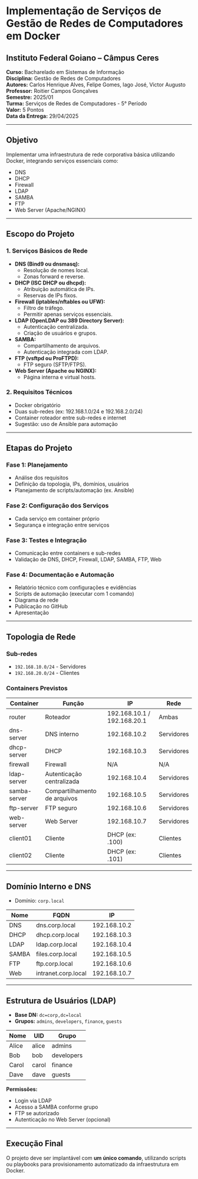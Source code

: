 # Implementação de Serviços de Gestão de Redes de Computadores em Docker

## Instituto Federal Goiano – Câmpus Ceres
**Curso:** Bacharelado em Sistemas de Informação  
**Disciplina:** Gestão de Redes de Computadores  
**Autores:** Carlos Henrique Alves, Felipe Gomes, Iago José, Victor Augusto 
**Professor:** Roitier Campos Gonçalves  
**Semestre:** 2025/01  
**Turma:** Serviços de Redes de Computadores - 5° Período  
**Valor:** 5 Pontos  
**Data da Entrega:** 29/04/2025

---

## Objetivo
Implementar uma infraestrutura de rede corporativa básica utilizando Docker, integrando serviços essenciais como:
- DNS
- DHCP
- Firewall
- LDAP
- SAMBA
- FTP
- Web Server (Apache/NGINX)

---

## Escopo do Projeto

### 1. Serviços Básicos de Rede
- **DNS (Bind9 ou dnsmasq):**
  - Resolução de nomes local.
  - Zonas forward e reverse.
- **DHCP (ISC DHCP ou dhcpd):**
  - Atribuição automática de IPs.
  - Reservas de IPs fixos.
- **Firewall (iptables/nftables ou UFW):**
  - Filtro de tráfego.
  - Permitir apenas serviços essenciais.
- **LDAP (OpenLDAP ou 389 Directory Server):**
  - Autenticação centralizada.
  - Criação de usuários e grupos.
- **SAMBA:**
  - Compartilhamento de arquivos.
  - Autenticação integrada com LDAP.
- **FTP (vsftpd ou ProFTPD):**
  - FTP seguro (SFTP/FTPS).
- **Web Server (Apache ou NGINX):**
  - Página interna e virtual hosts.

### 2. Requisitos Técnicos
- Docker obrigatório
- Duas sub-redes (ex: 192.168.1.0/24 e 192.168.2.0/24)
- Container roteador entre sub-redes e internet
- Sugestão: uso de Ansible para automação

---

## Etapas do Projeto

### Fase 1: Planejamento
- Análise dos requisitos
- Definição da topologia, IPs, domínios, usuários
- Planejamento de scripts/automação (ex. Ansible)

### Fase 2: Configuração dos Serviços
- Cada serviço em container próprio
- Segurança e integração entre serviços

### Fase 3: Testes e Integração
- Comunicação entre containers e sub-redes
- Validação de DNS, DHCP, Firewall, LDAP, SAMBA, FTP, Web

### Fase 4: Documentação e Automação
- Relatório técnico com configurações e evidências
- Scripts de automação (executar com 1 comando)
- Diagrama de rede
- Publicação no GitHub
- Apresentação

---

## Topologia de Rede

### Sub-redes
- `192.168.10.0/24` - Servidores
- `192.168.20.0/24` - Clientes

### Containers Previstos
| Container        | Função                    | IP              | Rede        |
|------------------|----------------------------|------------------|-------------|
| router           | Roteador                  | 192.168.10.1 / 192.168.20.1 | Ambas |
| dns-server       | DNS interno               | 192.168.10.2     | Servidores  |
| dhcp-server      | DHCP                      | 192.168.10.3     | Servidores  |
| firewall         | Firewall                  | N/A              | N/A         |
| ldap-server      | Autenticação centralizada | 192.168.10.4     | Servidores  |
| samba-server     | Compartilhamento de arquivos | 192.168.10.5  | Servidores  |
| ftp-server       | FTP seguro                | 192.168.10.6     | Servidores  |
| web-server       | Web Server                | 192.168.10.7     | Servidores  |
| client01         | Cliente                   | DHCP (ex: .100)  | Clientes    |
| client02         | Cliente                   | DHCP (ex: .101)  | Clientes    |

---

## Domínio Interno e DNS
- Domínio: `corp.local`

| Nome   | FQDN                | IP             |
|--------|----------------------|----------------|
| DNS    | dns.corp.local      | 192.168.10.2   |
| DHCP   | dhcp.corp.local     | 192.168.10.3   |
| LDAP   | ldap.corp.local     | 192.168.10.4   |
| SAMBA  | files.corp.local    | 192.168.10.5   |
| FTP    | ftp.corp.local      | 192.168.10.6   |
| Web    | intranet.corp.local | 192.168.10.7   |

---

## Estrutura de Usuários (LDAP)
- **Base DN:** `dc=corp,dc=local`
- **Grupos:** `admins`, `developers`, `finance`, `guests`

| Nome  | UID   | Grupo      |
|--------|--------|------------|
| Alice  | alice  | admins     |
| Bob    | bob    | developers |
| Carol  | carol  | finance    |
| Dave   | dave   | guests     |

**Permissões:**
- Login via LDAP
- Acesso a SAMBA conforme grupo
- FTP se autorizado
- Autenticação no Web Server (opcional)

---

## Execução Final
O projeto deve ser implantável com **um único comando**, utilizando scripts ou playbooks para provisionamento automatizado da infraestrutura em Docker.
